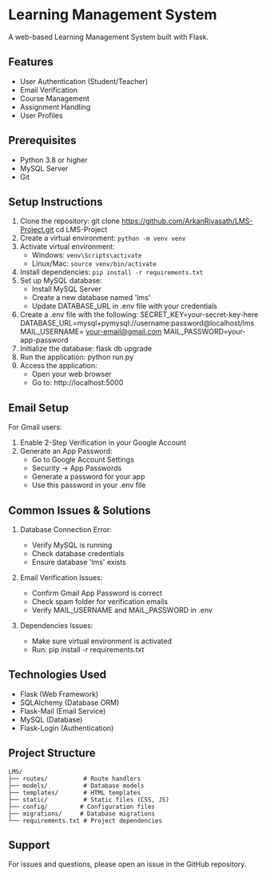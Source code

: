 # Learning Management System

A web-based Learning Management System built with Flask.

## Features
- User Authentication (Student/Teacher)
- Email Verification
- Course Management
- Assignment Handling
- User Profiles

## Prerequisites
- Python 3.8 or higher
- MySQL Server
- Git

## Setup Instructions
1. Clone the repository: git clone https://github.com/ArkanRiyasath/LMS-Project.git cd LMS-Project
2. Create a virtual environment: `python -m venv venv`
3. Activate virtual environment: 
    - Windows: `venv\Scripts\activate`
    - Linux/Mac: `source venv/bin/activate`
4. Install dependencies: `pip install -r requirements.txt`
5. Set up MySQL database:
    - Install MySQL Server
    - Create a new database named 'lms'
    - Update DATABASE_URL in .env file with your credentials
6. Create a .env file with the following:
    SECRET_KEY=your-secret-key-here
    DATABASE_URL=mysql+pymysql://username:password@localhost/lms
    MAIL_USERNAME= your-email@gmail.com MAIL_PASSWORD=your-app-password
7. Initialize the database: flask db upgrade
8. Run the application: python run.py
9. Access the application:
    - Open your web browser
    - Go to: http://localhost:5000

## Email Setup
For Gmail users:
1. Enable 2-Step Verification in your Google Account
2. Generate an App Password:
    - Go to Google Account Settings
    - Security → App Passwords
    - Generate a password for your app
    - Use this password in your .env file

## Common Issues & Solutions
1. Database Connection Error:
    - Verify MySQL is running
    - Check database credentials
    - Ensure database 'lms' exists

2. Email Verification Issues:
    - Confirm Gmail App Password is correct
    - Check spam folder for verification emails
    - Verify MAIL_USERNAME and MAIL_PASSWORD in .env

3. Dependencies Issues:
    - Make sure virtual environment is activated
    - Run: pip install -r requirements.txt

## Technologies Used
- Flask (Web Framework)
- SQLAlchemy (Database ORM)
- Flask-Mail (Email Service)
- MySQL (Database)
- Flask-Login (Authentication)

## Project Structure
    LMS/
    ├── routes/          # Route handlers
    ├── models/          # Database models
    ├── templates/       # HTML templates
    ├── static/          # Static files (CSS, JS)
    ├── config/         # Configuration files
    ├── migrations/     # Database migrations
    └── requirements.txt # Project dependencies

## Support
For issues and questions, please open an issue in the GitHub repository.